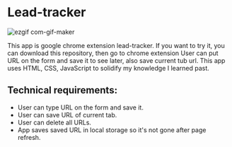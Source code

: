 # Lead-tracker

![ezgif com-gif-maker](https://user-images.githubusercontent.com/73891874/128205558-2cf3563c-f128-4140-aa2b-0c5bf6c63aca.gif)


This app is google chrome extension lead-tracker.
If you want to try it, you can download this repository, then go to chrome extension 
User can put URL on the form and save it to see later, also save current tub url.
This app uses HTML, CSS, JavaScript to solidify my knowledge I learned past.

## Technical requirements:
* User can type URL on the form and save it.
* User can save URL of current tab.
* User can delete all URLs.
* App saves saved URL in local storage so it's not gone after page refresh. 

